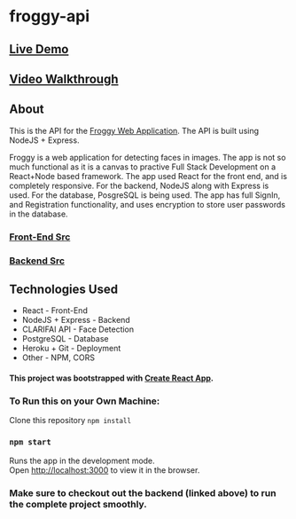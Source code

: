 # froggy-api

## [Live Demo](https://froggy-lasnab.herokuapp.com/)

## [Video Walkthrough](https://youtu.be/PqTTv55x7qo)

## About
This is the API for the [Froggy Web Application](https://github.com/lasnab/froggy). The API is built using NodeJS + Express.

Froggy is a web application for detecting faces in images. The app is not so much functional as it is a canvas to practive Full Stack Development on a React+Node based framework. The app used React for the front end, and is completely responsive. For the backend, NodeJS along with Express is used. For the database, PosgreSQL is being used. The app has full SignIn, and Registration functionality, and uses encryption to store user passwords in the database. 

### [Front-End Src](https://github.com/lasnab/froggy)
### [Backend Src](https://github.com/lasnab/froggy-api)

## Technologies Used
* React - Front-End
* NodeJS + Express - Backend
* CLARIFAI API - Face Detection
* PostgreSQL - Database
* Heroku + Git - Deployment
* Other - NPM, CORS


#### This project was bootstrapped with [Create React App](https://github.com/facebook/create-react-app).

### To Run this on your Own Machine:
Clone this repository
```npm install```
### `npm start`

Runs the app in the development mode.\
Open [http://localhost:3000](http://localhost:3000) to view it in the browser.

### Make sure to checkout out the backend (linked above) to run the complete project smoothly.
